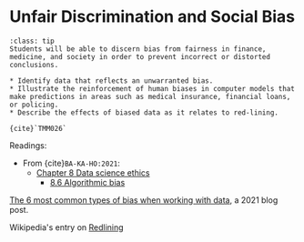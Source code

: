 # Unfair Discrimination and Social Bias

```{admonition} Learning Outcome
:class: tip
Students will be able to discern bias from fairness in finance, medicine, and society in order to prevent incorrect or distorted conclusions.
```

```{admonition} Sample Tasks
* Identify data that reflects an unwarranted bias.
* Illustrate the reinforcement of human biases in computer models that make predictions in areas such as medical insurance, financial loans, or policing.
* Describe the effects of biased data as it relates to red-lining.

{cite}`TMM026`
```
Readings:
* From {cite}`BA-KA-HO:2021`:
  - [Chapter 8 Data science ethics](https://mdsr-book.github.io/mdsr2e/ch-ethics.html)
    * [8.6 Algorithmic bias](https://mdsr-book.github.io/mdsr2e/ch-ethics.html#algorithmic-bias)

[The 6 most common types of bias when working with data](https://www.metabase.com/blog/6-most-common-type-of-data-bias-in-data-analysis), a 2021 blog post.

Wikipedia's entry on [Redlining](https://en.wikipedia.org/wiki/Redlining)
